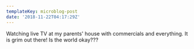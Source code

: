 ```yaml
---
templateKey: microblog-post
date: '2018-11-22T04:17:29Z'
---
```


Watching live TV at my parents' house with commercials and everything. It is grim out there! Is the world okay???

